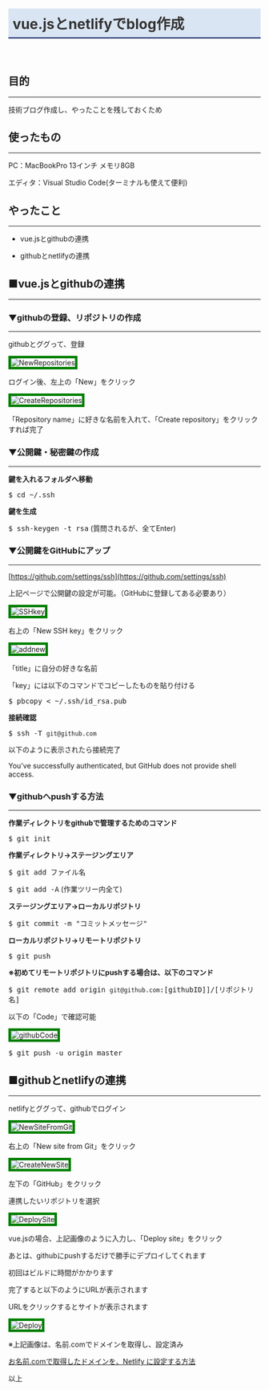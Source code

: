 # vue.jsとnetlifyでblog作成
　

## 目的
***

技術ブログ作成し、やったことを残しておくため

## 使ったもの
***

PC：MacBookPro 13インチ メモリ8GB

エディタ：Visual Studio Code(ターミナルも使えて便利)

## やったこと
***

- vue.jsとgithubの連携

- githubとnetlifyの連携

## ■vue.jsとgithubの連携
***

### ▼githubの登録、リポジトリの作成
***

githubとググって、登録

![NewRepositories](./img/20200922/NewRepositories.png)

ログイン後、左上の「New」をクリック

![CreateRepositories](./img/20200922/CreateRepositories.png)

「Repository name」に好きな名前を入れて、「Create repository」をクリックすれば完了

### ▼公開鍵・秘密鍵の作成
***

**鍵を入れるフォルダへ移動**

<kbd>$ cd ~/.ssh</kbd>

**鍵を生成**

<kbd>$ ssh-keygen -t rsa</kbd> (質問されるが、全てEnter)

### ▼公開鍵をGitHubにアップ
***

[https://github.com/settings/ssh](https://github.com/settings/ssh)

上記ページで公開鍵の設定が可能。（GitHubに登録してある必要あり）

![SSHkey](./img/20200922/SSHkey.png)

右上の「New SSH key」をクリック

![addnew](./img/20200922/addnew.png)

「title」に自分の好きな名前

「key」には以下のコマンドでコピーしたものを貼り付ける

<kbd>$ pbcopy &lt; ~/.ssh/id_rsa.pub</kbd>

**接続確認**

<kbd>$ ssh -T `git@github.com`</kbd>

以下のように表示されたら接続完了

You've successfully authenticated, but GitHub does not provide shell access.

### ▼githubへpushする方法
***

**作業ディレクトリをgithubで管理するためのコマンド**

<kbd>$ git init</kbd>

**作業ディレクトリ→ステージングエリア**

<kbd>$ git add ファイル名</kbd>

<kbd>$ git add -A</kbd> (作業ツリー内全て)

**ステージングエリア→ローカルリポジトリ**

<kbd>$ git commit -m "コミットメッセージ"</kbd>

**ローカルリポジトリ→リモートリポジトリ**

<kbd>$ git push</kbd>

**※初めてリモートリポジトリにpushする場合は、以下のコマンド**

<kbd>$ git remote add origin `git@github.com`:[githubID]]/[リポジトリ名]</kbd>

以下の「Code」で確認可能

![githubCode](./img/20200922/githubCode.png)

<kbd>$ git push -u origin master</kbd>

## ■githubとnetlifyの連携
***

netlifyとググって、githubでログイン

![NewSiteFromGit](./img/20200922/NewSiteFromGit.png)

右上の「New site from Git」をクリック

![CreateNewSite](./img/20200922/CreateNewSite.png)

左下の「GitHub」をクリック

連携したいリポジトリを選択

![DeploySite](./img/20200922/DeploySite.png)

vue.jsの場合、上記画像のように入力し、「Deploy site」をクリック

あとは、githubにpushするだけで勝手にデプロイしてくれます

初回はビルドに時間がかかります

完了すると以下のようにURLが表示されます

URLをクリックするとサイトが表示されます

![Deploy](./img/20200922/Deploy.png)

※上記画像は、名前.comでドメインを取得し、設定済み

[お名前.comで取得したドメインを、Netlify に設定する方法](https://note.com/koushikagawa/n/n407cde93bdca)

以上

<style>
img {
    border: 5px solid green;
    max-width: 100%;
}

h1 {
    padding: 0.3em;
    color: #333;
    background: #dae5f3;
    border-bottom: solid 3px #455586;
}

</style>